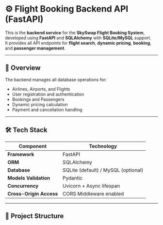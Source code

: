 # ⚙️ Flight Booking Backend API (FastAPI)

This is the **backend service** for the **SkySwap Flight Booking System**, developed using **FastAPI** and **SQLAlchemy** with **SQLite/MySQL** support.  
It provides all API endpoints for **flight search**, **dynamic pricing**, **booking**, and **passenger management**.

---

## 🧩 Overview

The backend manages all database operations for:
- Airlines, Airports, and Flights  
- User registration and authentication  
- Bookings and Passengers  
- Dynamic pricing calculation  
- Payment and cancellation handling  

---

## 🛠️ Tech Stack

| Component | Technology |
|------------|-------------|
| **Framework** | FastAPI |
| **ORM** | SQLAlchemy |
| **Database** | SQLite (default) / MySQL (optional) |
| **Models Validation** | Pydantic |
| **Concurrency** | Uvicorn + Async lifespan |
| **Cross-Origin Access** | CORS Middleware enabled |

---

## 📂 Project Structure

